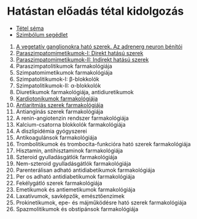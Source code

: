 # Hatástan előadás tétal kidolgozás

- [Tétel séma](Schema.md)
- [Szimbólum segédlet](Symbols.md)

1. [A vegetatív ganglionokra ható szerek. Az adrenerg neuron bénítói](1.%20A%20vegetatív%20ganglionokra%20ható%20szerek.%20Az%20adrenerg%20neuron%20bénítói.md)
2. [Paraszimpatomimetikumok-I: Direkt hatású szerek](2.%20Paraszimpatomimetikumok-I.%20Direkt%20hatású%20szerek.md)
3. [Paraszimpatomimetikumok-II: Indirekt hatású szerek](3.%20Paraszimpatomimetikumok-II.%20Indirekt%20hatású%20szerek.md)
4. Paraszimpatolitikumok farmakológiája
5. Szimpatomimetikumok farmakológiája
6. Szimpatolitikumok-I: β-blokkolók
7. Szimpatolitikumok-II: α-blokkolók
8. Diuretikumok farmakológiája, antidiuretikumok
9. [Kardiotonikumok farmakológiája](9.%20Kardiotonikumok%20farmakológiája.md)
10. [Antiaritmiás szerek farmakológiája](10.%20Antianginás%20szerek%20farmakológiája.md)
11. Antianginás szerek farmakológiája
12. A renin-angiotenzin rendszer farmakológiája
13. Kalcium-csatorna blokkolók farmakológiája
14. A diszlipidémia gyógyszerei
15. Antikoagulánsok farmakológiája
16. Trombolitikumok és trombocita-funkcióra ható szerek farmakológiája
17. Hisztamin, antihisztaminok farmakológiája
18. Szteroid gyulladásgátlók farmakológiája
19. Nem-szteroid gyulladásgátlók farmakológiája
20. Parenterálisan adható antidiabetikumok farmakológiája
21. Per os adható antidiabetikumok farmakológiája
22. Fekélygátló szerek farmakológiája
23. Emetikumok és antiemetikumok farmakológiája
24. Laxatívumok, savképzők, emésztőenzimek
25. Prokinetikumok, epe- és májműködésre ható szerek farmakológiája
26. Spazmolitikumok és obstipánsok farmakológiája
